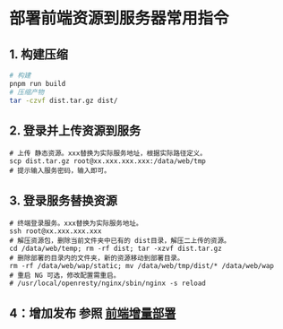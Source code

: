 
# 部署前端资源到服务器常用指令

## 1. 构建压缩

```bash
# 构建
pnpm run build
# 压缩产物
tar -czvf dist.tar.gz dist/
```

## 2. 登录并上传资源到服务

```shell
# 上传 静态资源。xxx替换为实际服务地址，根据实际路径定义。
scp dist.tar.gz root@xx.xxx.xxx.xxx:/data/web/tmp
# 提示输入服务密码，输入即可。
```

## 3. 登录服务替换资源

```shell
# 终端登录服务。xxx替换为实际服务地址。
ssh root@xx.xxx.xxx.xxx
# 解压资源包，删除当前文件夹中已有的 dist目录，解压二上传的资源。
cd /data/web/temp; rm -rf dist; tar -xzvf dist.tar.gz
# 删除部署的目录内的文件夹，新的资源移动到部署目录。
rm -rf /data/web/wap/static; mv /data/web/tmp/dist/* /data/web/wap
# 重启 NG 可选，修改配置需重启。
# /usr/local/openresty/nginx/sbin/nginx -s reload
```

## 4：增加发布 参照 [前端增量部署](./incremental.md)
